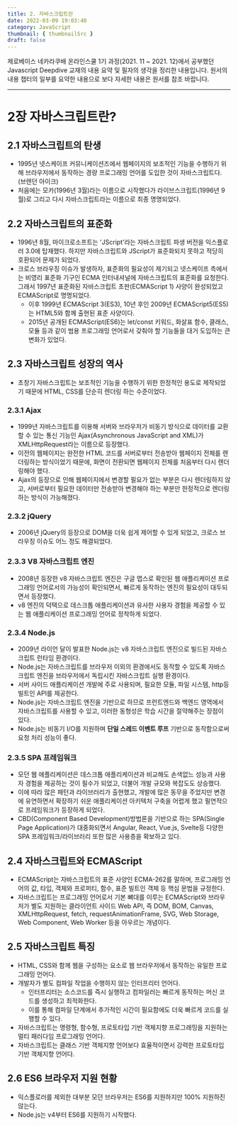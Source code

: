 ```yaml
---
title: 2. 자바스크립트란
date: 2022-03-09 19:03:40
category: JavaScript
thumbnail: { thumbnailSrc }
draft: false
---
```


제로베이스 네카라쿠배 온라인스쿨 1기 과정(2021. 11 ~ 2021. 12)에서 공부했던 Javascript Deepdive 교재의 내용 요약 및 필자의 생각을 정리한 내용입니다. 원서의 내용 챕터의 일부를 요약한 내용으로 보다 자세한 내용은 원서를 참조 바랍니다.

---

# 2장 자바스크립트란?

## 2.1 자바스크립트의 탄생

- 1995년 넷스케이프 커뮤니케이션즈에서 웹페이지의 보조적인 기능을 수행하기 위해 브라우저에서 동작하는 경량 프로그래밍 언어를 도입한 것이 자바스크립트다. (브렌던 아이크)
- 처음에는 모카(1996년 3월)라는 이름으로 시작했다가 라이브스크립트(1996년 9월)로 그리고 다시 자바스크립트라는 이름으로 최종 명명되었다.

## 2.2 자바스크립트의 표준화

- 1996년 8월, 마이크로소프트는 'JScript'라는 자바스크립트 파생 버전을 익스플로러 3.0에 탑재했다. 하지만 자바스크립트와 JScript가 표준화되지 못하고 적당히 호환되어 문제가 되었다.
- 크로스 브라우징 이슈가 발생하자, 표준화의 필요성이 제기되고 넷스케이프 측에서는 비영리 표준화 기구인 ECMA 인터내셔널에 자바스크립트의 표준화를 요청한다. 그래서 1997년 표준화된 자바스크립트 초판(ECMAScript 1) 사양이 완성되었고 ECMAScript로 명명되었다.
  - 이후 1999년 ECMAScript 3(ES3), 10년 후인 2009년 ECMAScript5(ES5)는 HTML5와 함께 출현된 표준 사양이다.
  - 2015년 공개된 ECMAScript(ES6)는 let/const 키워드, 화살표 함수, 클래스, 모듈 등과 같이 범용 프로그래밍 언어로서 갖춰야 할 기능들을 대거 도입하는 큰 변화가 있었다.

## 2.3 자바스크립트 성장의 역사

- 초창기 자바스크립트는 보조적인 기능을 수행하기 위한 한정적인 용도로 제작되었기 때문에 HTML, CSS를 단순히 렌더링 하는 수준이었다.

### 2.3.1 Ajax

- 1999년 자바스크립트를 이용해 서버와 브라우저가 비동기 방식으로 데이터를 교환할 수 있는 통신 기능인 Ajax(Asynchronous JavaScript and XML)가 XMLHttpRequest라는 이름으로 등장했다.
- 이전의 웹페이지는 완전한 HTML 코드를 서버로부터 전송받아 웹페이지 전체를 렌더링하는 방식이었기 때문에, 화면이 전환되면 웹페이지 전체를 처음부터 다시 렌더링해야 했다.
- Ajax의 등장으로 인해 웹페이지에서 변경할 필요가 없는 부분은 다시 렌더링하지 않고, 서버로부터 필요한 데이터만 전송받아 변경해야 하는 부분만 한정적으로 렌더링하는 방식이 가능해졌다.

### 2.3.2 jQuery

- 2006년 jQuery의 등장으로 DOM을 더욱 쉽게 제어할 수 있게 되었고, 크로스 브라우징 이슈도 어느 정도 해결되었다.

### 2.3.3 V8 자바스크립트 엔진

- 2008년 등장한 v8 자바스크립트 엔진은 구글 맵스로 확인된 웹 애플리케이션 프로그래밍 언어로서의 가능성이 확인되면서, 빠르게 동작하는 엔진의 필요성이 대두되면서 등장했다.
- v8 엔진의 덕택으로 데스크톱 애플리케이션과 유사한 사용자 경험을 제공할 수 있는 웹 애플리케이션 프로그래밍 언어로 정착하게 되었다.

### 2.3.4 Node.js

- 2009년 라이언 달이 발표한 Node.js는 v8 자바스크립트 엔진으로 빌드된 자바스크립트 런타임 환경이다.
- Node.js는 자바스크립트를 브라우저 이외의 환경에서도 동작할 수 있도록 자바스크립트 엔진을 브라우저에서 독립시킨 자바스크립트 실행 환경이다.
- 서버 사이드 애플리케이션 개발에 주로 사용되며, 필요한 모듈, 파일 시스템, http등 빌트인 API를 제공한다.
- Node.js는 자바스크립트 엔진을 기반으로 하므로 프런트엔드와 백엔드 영역에서 자바스크립트를 사용할 수 있고, 이러한 동형성은 학습 시간을 절약해주는 장점이 있다.
- Node.js는 비동기 I/O를 지원하며 **단일 스레드 이벤트 루프** 기반으로 동작함으로써 요청 처리 성능이 좋다.

### 2.3.5 SPA 프레임워크

- 모던 웹 애플리케이션은 데스크톱 애플리케이션과 비교해도 손색없느 성능과 사용자 경험을 제공하는 것이 필수가 되었고, 더불어 개발 규모와 복잡도도 상승했다.
- 이에 따라 많은 패턴과 라이브러리가 출현했고, 개발에 많은 동무을 주었지만 변경에 유연하면서 확장하기 쉬운 애플리케이션 아키텍처 구축을 어렵게 했고 필연적으로 프레임워크가 등장하게 되었다.
- CBD(Component Based Development)방법론을 기반으로 하는 SPA(Single Page Application)가 대중화되면서 Angular, React, Vue.js, Svelte등 다양한 SPA 프레임워크/라이브러리 또한 많은 사용층을 확보하고 있다.

## 2.4 자바스크립트와 ECMAScript

- ECMAScript는 자바스크립트의 표준 사양인 ECMA-262를 말하며, 프로그래밍 언어의 값, 타입, 객체와 프로퍼티, 함수, 표준 빌트인 객체 등 핵심 문법을 규정한다.
- 자바스크립트는 프로그래밍 언어로서 기본 뼈대를 이루는 ECMAScript와 브라우저가 별도 지원하는 클라이언트 사이드 Web API, 즉 DOM, BOM, Canvas, XMLHttpRequest, fetch, requestAnimationFrame, SVG, Web Storage, Web Component, Web Worker 등을 아우르는 개념이다.

## 2.5 자바스크립트 특징

- HTML, CSS와 함께 웹을 구성하는 요소로 웹 브라우저에서 동작하는 유일한 프로그래밍 언어다.
- 개발자가 별도 컴파일 작업을 수행하지 않는 인터프리터 언어다.
  - 인터프리터는 소스코드를 즉시 실행하고 컴파일러는 빠르게 동작하는 머신 코드를 생성하고 최적화한다.
  - 이를 통해 컴파일 단계에서 추가적인 시간이 필요함에도 더욱 빠르게 코드를 실행할 수 있다.
- 자바스크립트는 명령형, 함수형, 프로토타입 기반 객체지향 프로그래밍을 지원하는 멀티 패러다임 프로그래밍 언어다.
- 자바스크립트는 클래스 기반 객체지향 언어보다 효율적이면서 강력한 프로토타입 기반 객체지향 언어다.

## 2.6 ES6 브라우저 지원 현황

- 익스플로러를 제외한 대부분 모던 브라우저는 ES6를 지원하지만 100% 지원하진 않는다.
- Node.js는 v4부터 ES6를 지원하기 시작했다.
